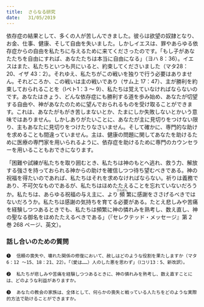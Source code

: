 ```yaml
---
title:  さらなる研究
date:   31/05/2019
---
```


依存症の結果として、多くの人が苦しんできました。彼らは欲望の奴隷となり、お金、仕事、健康、そして自由を失いました。しかしイエスは、罪やあらゆる依存症からの自由を私たちに与えるために来てくださったのです。「もし子があなたたちを自由にすれば、あなたたちは本当に自由になる」（ヨハ 8：36）。イエスはまた、私たちといつも共にいると、約束してくださいました（マタ28：20、イザ 43：2）。それゆえ、私たちがこの戦いを独りで行う必要はありません。それどころか、この戦いは主の戦いであり（サム上 17：47）、主が勝利を約束しておられることを（Ⅰペト1：3 ～ 9）、私たちは覚えていなければならないのです。あなたはきょう、どんな依存症にも勝利する道を歩み始め、あなたが切望する自由や、神があなたのために望んでおられるものを受け取ることができます。これは、あなたがもがき苦しまないとか、たまにしか失敗しないとかいう意味ではありません。しかしありがたいことに、あなたが主に見切りをつけない限り、主もあなたに見切りをつけたりなさいません。そして確かに、専門的な助けを求めることも間違っていません。主は、健康の問題に関してあなたを助けるために医療の専門家を用いられるように、依存症を助けるために専門のカウンセラーを用いることもおできになります。

「困難や試練が私たちを取り囲むとき、私たちは神のもとへ逃れ、救う力、解放する強さを持っておられる神からの助けを確信しつつ待ち望むべきである。神の祝福を得たいのであれば、私たちはそれを求めなければならない。祈りは義務であり、不可欠なものであるが、私たちはほめたたえることを忘れていないだろうか。私たちは、あらゆる祝福の与え主に、より<ruby>頻<rt>ひんぱん</rt></ruby>繁に感謝をささげるべきではないだろうか。私たちは感謝の気持ちを育てる必要がある。たとえ悲しみや苦痛を経験しつつあるときでも、私たちは頻繁に神の憐れみを熟考し、数え直し、神の聖なる御名をほめたたえるべきである」（『セレクテッド・メッセージ』第 2 巻 268 ページ、英文）。

### 話し合いのための質問

`❶	信頼の喪失や、壊れた関係の修復において、赦しはどのような役割を果たしますか（マタ6：12 ～15、18：21、22）。「（愛は……）人のした悪を思わず」（Ⅰコリ13：5、新改訳）。`

`❷	私たちが悲しみや苦痛を経験しつつあるときに、神の憐れみを熟考し、数え直すことには、どのような利益がありますか。`

`❸	あなたの教会の家族は、全体として、何らかの喪失と戦っている人たちをどのような実際的方法で助けることができますか。`